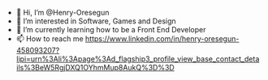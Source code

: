 - 👋 Hi, I’m @Henry-Oresegun
- 👀 I’m interested in Software, Games and Design
- 🌱 I’m currently learning how to be a Front End Developer
- 📫 How to reach me https://www.linkedin.com/in/henry-oresegun-458093207?lipi=urn%3Ali%3Apage%3Ad_flagship3_profile_view_base_contact_details%3BeW5RgjDXQ1OYhmMup8AukQ%3D%3D

